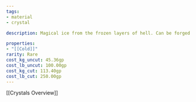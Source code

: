 ```yaml
---
tags:
- material
- crystal

description: Magical ice from the frozen layers of hell. Can be forged and formed as easily as steel. It is gray-blue and almost completely opaque.

properties:
- "[[Cold]]"
rarity: Rare
cost_kg_uncut: 45.36gp
cost_lb_uncut: 100.00gp
cost_kg_cut: 113.40gp
cost_lb_cut: 250.00gp
---
```

[[Crystals Overview]]